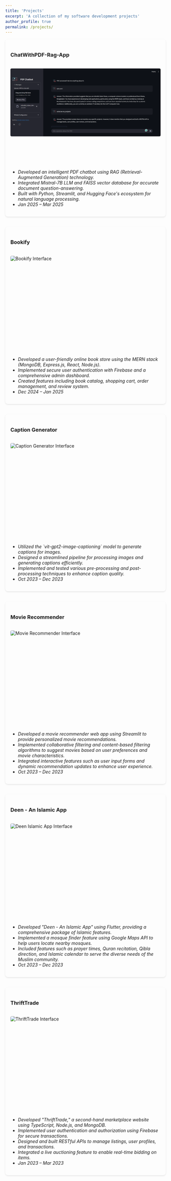 ```yaml
---
title: 'Projects'
excerpt: 'A collection of my software development projects'
author_profile: true
permalink: /projects/
---
```


<head>
<title>Font Awesome Icons</title>
<meta name="viewport" content="width=device-width, initial-scale=1">
<link rel="stylesheet" href="https://cdnjs.cloudflare.com/ajax/libs/font-awesome/4.7.0/css/font-awesome.min.css">
<link rel="stylesheet" href="https://cdn.jsdelivr.net/npm/swiper@11/swiper-bundle.min.css" />
<script src="https://cdn.jsdelivr.net/npm/swiper@11/swiper-bundle.min.js"></script>
<style>
.project-card {
    margin-bottom: 2rem;
    padding: 1rem;
    border-radius: 8px;
    box-shadow: 0 2px 4px rgba(0,0,0,0.1);
}
.project-title {
    display: flex;
    align-items: center;
    gap: 0.5rem;
    margin-bottom: 1rem;
}
.project-title a {
    text-decoration: none;
    color: inherit;
}
.project-description {
    margin-top: 1rem;
}
.swiper {
    width: 100%;
    height: 300px;
    margin-bottom: 1rem;
}
.swiper-slide img {
    width: 100%;
    height: 100%;
    object-fit: cover;
    border-radius: 4px;
}
</style>
</head>

<div class="project-card">
    <div class="project-title">
        <h3>ChatWithPDF-Rag-App</h3>
        <a href="https://chatwithpdf-rag.streamlit.app"><i class="fa fa-globe" style="color:black;"></i></a>
    </div>
    <div class="swiper">
        <div class="swiper-wrapper">
            <div class="swiper-slide">
                <img src="/assets/images/projects/chatwithpdf-rag-app/image-3.png" alt="ChatWithPDF Interface">
            </div>
        </div>
        <div class="swiper-pagination"></div>
        <div class="swiper-button-next"></div>
        <div class="swiper-button-prev"></div>
    </div>
    <div class="project-description">
        <ul>
            <li><em>Developed an intelligent PDF chatbot using RAG (Retrieval-Augmented Generation) technology.</em></li>
            <li><em>Integrated Mistral-7B LLM and FAISS vector database for accurate document question-answering.</em></li>
            <li><em>Built with Python, Streamlit, and Hugging Face's ecosystem for natural language processing.</em></li>
            <li><em>Jan 2025 – Mar 2025</em></li>
        </ul>
    </div>
</div>

<div class="project-card">
    <div class="project-title">
        <h3>Bookify</h3>
        <a href="https://bookify-front.vercel.app"><i class="fa fa-globe" style="color:black;"></i></a>
    </div>
    <div class="swiper">
        <div class="swiper-wrapper">
            <div class="swiper-slide">
                <img src="/assets/images/projects/bookify/image-1.png" alt="Bookify Interface">
            </div>
        </div>
        <div class="swiper-pagination"></div>
        <div class="swiper-button-next"></div>
        <div class="swiper-button-prev"></div>
    </div>
    <div class="project-description">
        <ul>
            <li><em>Developed a user-friendly online book store using the MERN stack (MongoDB, Express.js, React, Node.js).</em></li>
            <li><em>Implemented secure user authentication with Firebase and a comprehensive admin dashboard.</em></li>
            <li><em>Created features including book catalog, shopping cart, order management, and review system.</em></li>
            <li><em>Dec 2024 – Jan 2025</em></li>
        </ul>
    </div>
</div>

<div class="project-card">
    <div class="project-title">
        <h3>Caption Generator</h3>
    </div>
    <div class="swiper">
        <div class="swiper-wrapper">
            <div class="swiper-slide">
                <img src="/assets/images/projects/caption-generator/image-1.png" alt="Caption Generator Interface">
            </div>
        </div>
        <div class="swiper-pagination"></div>
        <div class="swiper-button-next"></div>
        <div class="swiper-button-prev"></div>
    </div>
    <div class="project-description">
        <ul>
            <li><em>Utilized the `vit-gpt2-image-captioning` model to generate captions for images.</em></li>
            <li><em>Designed a streamlined pipeline for processing images and generating captions efficiently.</em></li>
            <li><em>Implemented and tested various pre-processing and post-processing techniques to enhance caption quality.</em></li>
            <li><em>Oct 2023 – Dec 2023</em></li>
        </ul>
    </div>
</div>

<div class="project-card">
    <div class="project-title">
        <h3>Movie Recommender</h3>
    </div>
    <div class="swiper">
        <div class="swiper-wrapper">
            <div class="swiper-slide">
                <img src="/assets/images/projects/movie-recommender/image-1.png" alt="Movie Recommender Interface">
            </div>
        </div>
        <div class="swiper-pagination"></div>
        <div class="swiper-button-next"></div>
        <div class="swiper-button-prev"></div>
    </div>
    <div class="project-description">
        <ul>
            <li><em>Developed a movie recommender web app using Streamlit to provide personalized movie recommendations.</em></li>
            <li><em>Implemented collaborative filtering and content-based filtering algorithms to suggest movies based on user preferences and movie characteristics.</em></li>
            <li><em>Integrated interactive features such as user input forms and dynamic recommendation updates to enhance user experience.</em></li>
            <li><em>Oct 2023 – Dec 2023</em></li>
        </ul>
    </div>
</div>

<div class="project-card">
    <div class="project-title">
        <h3>Deen - An Islamic App</h3>
    </div>
    <div class="swiper">
        <div class="swiper-wrapper">
            <div class="swiper-slide">
                <img src="/assets/images/projects/deen-islamic-app/image-1.png" alt="Deen Islamic App Interface">
            </div>
        </div>
        <div class="swiper-pagination"></div>
        <div class="swiper-button-next"></div>
        <div class="swiper-button-prev"></div>
    </div>
    <div class="project-description">
        <ul>
            <li><em>Developed "Deen - An Islamic App" using Flutter, providing a comprehensive package of Islamic features.</em></li>
            <li><em>Implemented a mosque finder feature using Google Maps API to help users locate nearby mosques.</em></li>
            <li><em>Included features such as prayer times, Quran recitation, Qibla direction, and Islamic calendar to serve the diverse needs of the Muslim community.</em></li>
            <li><em>Oct 2023 – Dec 2023</em></li>
        </ul>
    </div>
</div>

<div class="project-card">
    <div class="project-title">
        <h3>ThriftTrade</h3>
    </div>
    <div class="swiper">
        <div class="swiper-wrapper">
            <div class="swiper-slide">
                <img src="/assets/images/projects/thrifttrade/image-1.png" alt="ThriftTrade Interface">
            </div>
        </div>
        <div class="swiper-pagination"></div>
        <div class="swiper-button-next"></div>
        <div class="swiper-button-prev"></div>
    </div>
    <div class="project-description">
        <ul>
            <li><em>Developed "ThriftTrade," a second-hand marketplace website using TypeScript, Node.js, and MongoDB.</em></li>
            <li><em>Implemented user authentication and authorization using Firebase for secure transactions.</em></li>
            <li><em>Designed and built RESTful APIs to manage listings, user profiles, and transactions.</em></li>
            <li><em>Integrated a live auctioning feature to enable real-time bidding on items.</em></li>
            <li><em>Jan 2023 – Mar 2023</em></li>
        </ul>
    </div>
</div>

<script>
document.addEventListener('DOMContentLoaded', function() {
    const swipers = document.querySelectorAll('.swiper');
    swipers.forEach(swiper => {
        new Swiper(swiper, {
            slidesPerView: 1,
            spaceBetween: 30,
            loop: true,
            pagination: {
                el: swiper.querySelector('.swiper-pagination'),
                clickable: true,
            },
            navigation: {
                nextEl: swiper.querySelector('.swiper-button-next'),
                prevEl: swiper.querySelector('.swiper-button-prev'),
            },
        });
    });
});
</script>
